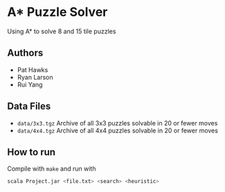 # A* Puzzle Solver
Using A* to solve 8 and 15 tile puzzles

## Authors
  * Pat Hawks
  * Ryan Larson
  * Rui Yang

## Data Files
  * `data/3x3.tgz` Archive of all 3x3 puzzles solvable in 20 or fewer moves
  * `data/4x4.tgz` Archive of all 4x4 puzzles solvable in 20 or fewer moves

## How to run
Compile with `make` and run with

```sh
scala Project.jar <file.txt> <search> <heuristic>
```
